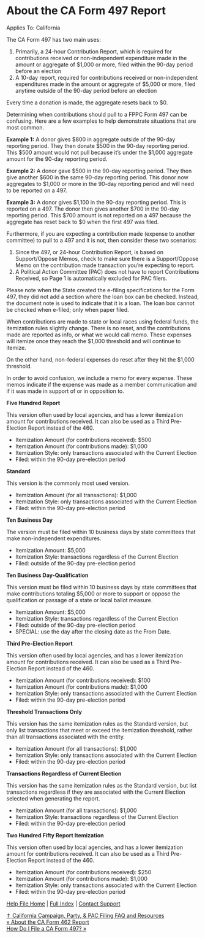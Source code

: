  About the CA Form 497 Report
==========

Applies To: California

The CA Form 497 has two main uses:

1. Primarily, a 24-hour Contribution Report, which is required for contributions received or non-independent expenditure made in the amount or aggregate of $1,000 or more, filed within the 90-day period before an election
2. A 10-day report, required for contributions received or non-independent expenditures made in the amount or aggregate of $5,000 or more, filed anytime outside of the 90-day period before an election

Every time a donation is made, the aggregate resets back to $0.

Determining when contributions should pull to a FPPC Form 497 can be confusing. Here are a few examples to help demonstrate situations that are most common.

**Example 1:** A donor gives $800 in aggregate outside of the 90-day reporting period. They then donate $500 in the 90-day reporting period. This $500 amount would not pull because it’s under the $1,000 aggregate amount for the 90-day reporting period.

**Example 2:** A donor gave $500 in the 90-day reporting period. They then give another $600 in the same 90-day reporting period. This donor now aggregates to $1,000 or more in the 90-day reporting period and will need to be reported on a 497.

**Example 3:** A donor gives $1,100 in the 90-day reporting period. This is reported on a 497. The donor then gives another $700 in the 90-day reporting period. This $700 amount is not reported on a 497 because the aggregate has reset back to $0 when the first 497 was filed.

Furthermore, if you are expecting a contribution made (expense to another committee) to pull to a 497 and it is not, then consider these two scenarios:

1. Since the 497, or 24-hour Contribution Report, is based on Support/Oppose Memos, check to make sure there is a Support/Oppose Memo on the contribution made transaction you’re expecting to report.
2. A Political Action Committee (PAC) does not have to report Contributions Received, so Page 1 is automatically excluded for PAC filers.

Please note when the State created the e-filing specifications for the Form 497, they did not add a section where the loan box can be checked. Instead, the document note is used to indicate that it is a loan. The loan box cannot be checked when e-filed; only when paper filed.

When contributions are made to state or local races using federal funds, the itemization rules slightly change. There is no reset, and the contributions made are reported as info, or what we would call memo. These expenses will itemize once they reach the $1,000 threshold and will continue to itemize.

On the other hand, non-federal expenses do reset after they hit the $1,000 threshold.

In order to avoid confusion, we include a memo for every expense. These memos indicate if the expense was made as a member communication and if it was made in support of or in opposition to.

**Five Hundred Report**

This version often used by local agencies, and has a lower itemization amount for contributions received. It can also be used as a Third Pre-Election Report instead of the 460.

* Itemization Amount (for contributions received): $500
* Itemization Amount (for contributions made): $1,000
* Itemization Style: only transactions associated with the Current Election
* Filed: within the 90-day pre-election period

**Standard**

This version is the commonly most used version.

* Itemization Amount (for all transactions): $1,000
* Itemization Style: only transactions associated with the Current Election
* Filed: within the 90-day pre-election period

**Ten Business Day**

The version must be filed within 10 business days by state committees that make non-independent expenditures.

* Itemization Amount: $5,000
* Itemization Style: transactions regardless of the Current Election
* Filed: outside of the 90-day pre-election period

**Ten Business Day-Qualification**

This version must be filed within 10 business days by state committees that make contributions totaling $5,000 or more to support or oppose the qualification or passage of a state or local ballot measure.

* Itemization Amount: $5,000
* Itemization Style: transactions regardless of the Current Election
* Filed: outside of the 90-day pre-election period
* SPECIAL: use the day after the closing date as the From Date.

**Third Pre-Election Report**

This version often used by local agencies, and has a lower itemization amount for contributions received. It can also be used as a Third Pre-Election Report instead of the 460.

* Itemization Amount (for contributions received): $100
* Itemization Amount (for contributions made): $1,000
* Itemization Style: only transactions associated with the Current Election
* Filed: within the 90-day pre-election period

**Threshold Transactions Only**

This version has the same itemization rules as the Standard version, but only list transactions that meet or exceed the itemization threshold, rather than all transactions associated with the entity.

* Itemization Amount (for all transactions): $1,000
* Itemization Style: only transactions associated with the Current Election
* Filed: within the 90-day pre-election period

**Transactions Regardless of Current Election**

This version has the same itemization rules as the Standard version, but list transactions regardless if they are associated with the Current Election selected when generating the report.

* Itemization Amount (for all transactions): $1,000
* Itemization Style: transactions regardless of the Current Election
* Filed: within the 90-day pre-election period

**Two Hundred Fifty Report Itemization**

This version often used by local agencies, and has a lower itemization amount for contributions received. It can also be used as a Third Pre-Election Report instead of the 460.

* Itemization Amount (for contributions received): $250
* Itemization Amount (for contributions made): $1,000
* Itemization Style: only transactions associated with the Current Election
* Filed: within the 90-day pre-election period

[Help File Home](/help/) | [Full Index](/Help-File-Directory/) | [Contact Support](mailto:support@ISPolitical.com)

[⇑ California Campaign, Party, & PAC Filing FAQ and Resources](/California-Campaign-Party-PAC-Filing-FAQ-and-Resources)  
[« About the CA Form 462 Report](/About-the-CA-Form-462-Report)  
[How Do I File a CA Form 497? »](/How-Do-I-File-a-CA-Form-497)